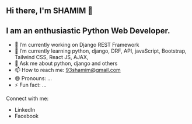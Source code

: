 ## Hi there, I'm SHAMIM 👋
## I am an enthusiastic Python Web Developer.


- 🔭 I’m currently working on Django REST Framework
- 🌱 I’m currently learning python, django, DRF, API, javaScript, Bootstrap, Tailwind CSS, React JS, AJAX,
- 💬 Ask me about python, django and others
- 📫 How to reach me: 93shamim@gmail.com
- 😄 Pronouns: ...
- ⚡ Fun fact: ...

Connect with me:

-  <a herf="https://www.linkedin.com/in/93shamim">LinkedIn</a> 
-  <a herf="https://www.facebook.com/shamim11cse">Facebook</a>



